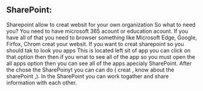 ## SharePoint:
Sharepoint allow to creat websit for your own organization 
So what to need you? You need to have microsoft 365 acount or education acount.
If you have all of that you need to browser something like Microsoft Edge, Google, Firfox, Chrom creat your websit.
If you want to creat sharepoint so you should tak to look you apps This is located left sit of app you can click on that option then then if you wnat to see all of the app so you must open the all apps option then you can see all of the apps apecialy SharePoint.
After the chose the SharePoinyt you can can do ( creat , know about the sharePoint ,).
In the SharePoint you can work togather and share information with each other.
